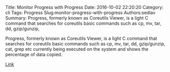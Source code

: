 Title: Monitor Progress with Progress
Date: 2016-10-02 22:20:20
Category: cli
Tags: Progress
Slug:monitor-progress-with-progress
Authors:sedlav
Summary: Progress, formerly known as Coreutils Viewer, is a light C command that searches for coreutils basic commands such as cp, mv, tar, dd, gzip/gunzip,

> 
Progress, formerly known as Coreutils Viewer, is a light C command that searches for coreutils basic commands such as cp, mv, tar, dd, gzip/gunzip, cat, grep etc currently being executed on the system and shows the percentage of data copied.

[Link](http://www.tecmint.com/progress-monitor-check-progress-of-linux-commands/)
